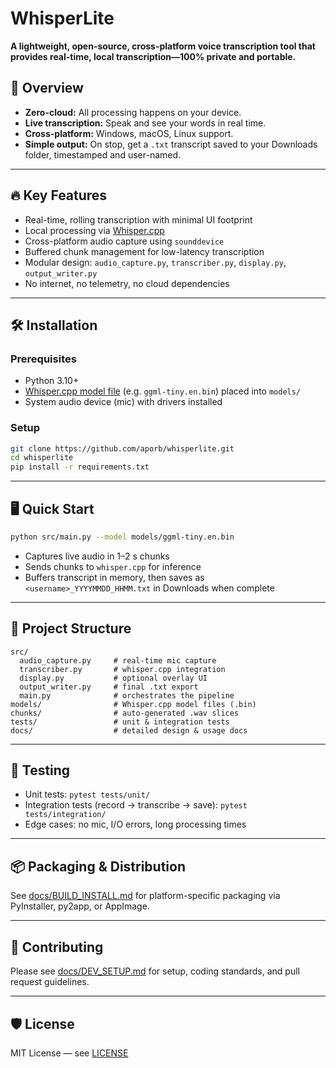 # WhisperLite

**A lightweight, open-source, cross-platform voice transcription tool that provides real-time, local transcription—100% private and portable.**

## 🚀 Overview

- **Zero-cloud:** All processing happens on your device.  
- **Live transcription:** Speak and see your words in real time.  
- **Cross-platform:** Windows, macOS, Linux support.  
- **Simple output:** On stop, get a `.txt` transcript saved to your Downloads folder, timestamped and user-named.

---

## 🔥 Key Features

- Real-time, rolling transcription with minimal UI footprint  
- Local processing via [Whisper.cpp](https://github.com/ggerganov/whisper.cpp)  
- Cross-platform audio capture using `sounddevice`  
- Buffered chunk management for low-latency transcription  
- Modular design: `audio_capture.py`, `transcriber.py`, `display.py`, `output_writer.py`  
- No internet, no telemetry, no cloud dependencies  

---

## 🛠️ Installation

### Prerequisites

- Python 3.10+  
- [Whisper.cpp model file](https://huggingface.co/ggerganov/whisper.cpp/tree/main) (e.g. `ggml-tiny.en.bin`) placed into `models/`  
- System audio device (mic) with drivers installed  

### Setup

```bash
git clone https://github.com/aporb/whisperlite.git
cd whisperlite
pip install -r requirements.txt
````

---

## 🖥️ Quick Start

```bash
python src/main.py --model models/ggml-tiny.en.bin
```

* Captures live audio in 1–2 s chunks
* Sends chunks to `whisper.cpp` for inference
* Buffers transcript in memory, then saves as `<username>_YYYYMMDD_HHMM.txt` in Downloads when complete

---

## 📁 Project Structure

```
src/
  audio_capture.py     # real-time mic capture
  transcriber.py       # whisper.cpp integration
  display.py           # optional overlay UI
  output_writer.py     # final .txt export
  main.py              # orchestrates the pipeline
models/                # Whisper.cpp model files (.bin)
chunks/                # auto-generated .wav slices
tests/                 # unit & integration tests
docs/                  # detailed design & usage docs
```

---

## 🧪 Testing

* Unit tests: `pytest tests/unit/`
* Integration tests (record → transcribe → save): `pytest tests/integration/`
* Edge cases: no mic, I/O errors, long processing times

---

## 📦 Packaging & Distribution

See [docs/BUILD\_INSTALL.md](docs/BUILD_INSTALL.md) for platform-specific packaging via PyInstaller, py2app, or AppImage.

---

## 🤝 Contributing

Please see [docs/DEV\_SETUP.md](docs/DEV_SETUP.md) for setup, coding standards, and pull request guidelines.

---

## 🛡️ License

MIT License — see [LICENSE](LICENSE)